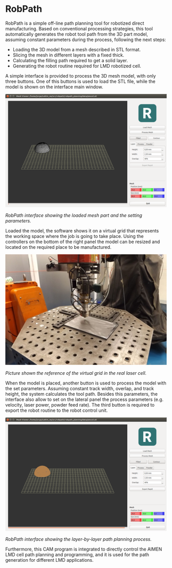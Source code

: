 # RobPath

RobPath is a simple off-line path planning tool for robotized direct manufacturing.
Based on conventional processing strategies, this tool automatically generates the
robot tool path from the 3D part model, assuming constant parameters during the
process, following the next steps:

- Loading the 3D model from a mesh described in STL format.
- Slicing the mesh in different layers with a fixed thick.
- Calculating the filling path required to get a solid layer.
- Generating the robot routine required for LMD robotized cell.

A simple interface is provided to process the 3D mesh model, with only three buttons.
One of this buttons is used to load the STL file, while the model is shown on the
interface main window.

![Graphical interface](./robpath/media/part.png)

*RobPath interface showing the loaded mesh part and the setting parameters.*

Loaded the model, the software shows it on a virtual grid that represents the working
space where the job is going to take place. Using the controllers on the bottom of the
right panel the model can be resized and located on the required place to be manufactured.

![Virtual grid](./robpath/media/grid.jpg)

*Picture shown the reference of the virtual grid in the real laser cell.*

When the model is placed, another button is used to process the model with the set
parameters. Assuming constant track width, overlap, and track height, the system
calculates the tool path. Besides this parameters, the interface also allow to set
on the lateral panel the process parameters (e.g. velocity, laser power, powder
feed rate). The third button is required to export the robot routine to the robot
control unit.

![Slicing of the model](./robpath/media/layers.png)

*RobPath interface showing the layer-by-layer path planning process.*

Furthermore, this CAM program is integrated to directly control the AIMEN LMD cell
path planning and programming, and it is used for the path generation for different
LMD applications.
